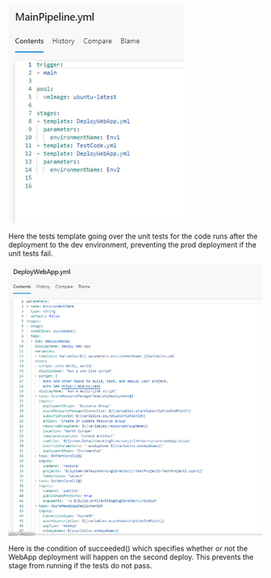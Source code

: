 ![Tests guarding environments](./images/testsguardingenvironment.png)

Here the tests template going over the unit tests for the code runs after the deployment to the dev environment, preventing the prod deployment if the unit tests fail.

![Succeeded Tests](./images/succeededtests.png)

Here is the condition of succeeded() which specifies whether or not the WebApp deployment will happen on the second deploy. This prevents the stage from running if the tests do not pass.
